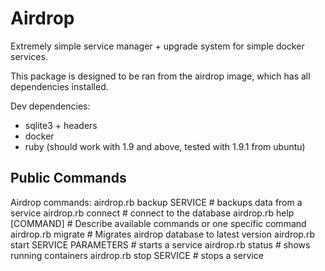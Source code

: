 Airdrop
=======
Extremely simple service manager + upgrade system for simple docker services.

This package is designed to be ran from the airdrop image, which has all
dependencies installed.

Dev dependencies:
* sqlite3 + headers
* docker
* ruby (should work with 1.9 and above, tested with 1.9.1 from ubuntu)

Public Commands
---------------
Airdrop commands:
  airdrop.rb backup SERVICE            # backups data from a service
  airdrop.rb connect                   # connect to the database
  airdrop.rb help [COMMAND]            # Describe available commands or one specific command
  airdrop.rb migrate                   # Migrates airdrop database to latest version
  airdrop.rb start SERVICE PARAMETERS  # starts a service
  airdrop.rb status                    # shows running containers
  airdrop.rb stop SERVICE              # stops a service

